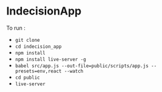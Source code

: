 # IndecisionApp

To run : 
* `git clone`
* `cd indecision_app`
* `npm install`
* `npm install live-server -g`
* `babel src/app.js --out-file=public/scripts/app.js --presets=env,react --watch`
* `cd public`
* `live-server`
